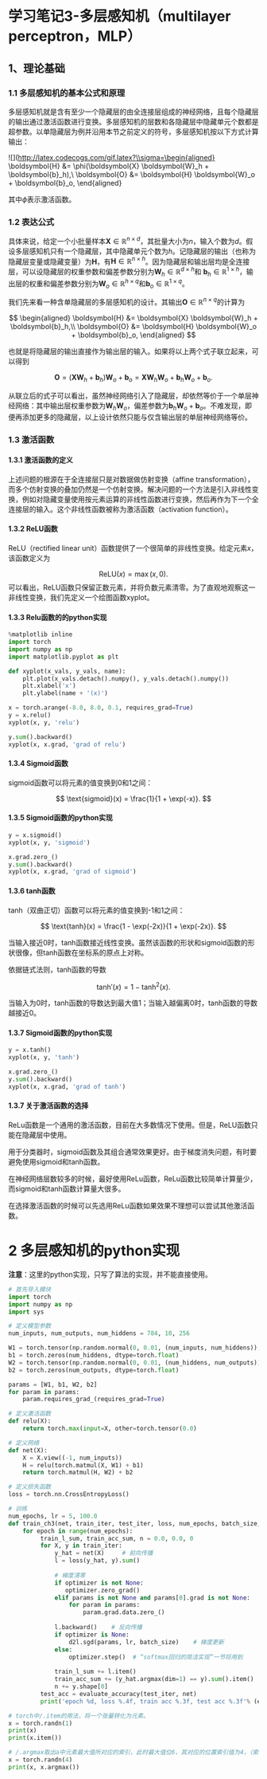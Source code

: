 # 学习笔记3-多层感知机（multilayer perceptron，MLP）
## 1、理论基础
### 1.1 多层感知机的基本公式和原理
多层感知机就是含有至少一个隐藏层的由全连接层组成的神经网络，且每个隐藏层的输出通过激活函数进行变换。多层感知机的层数和各隐藏层中隐藏单元个数都是超参数。以单隐藏层为例并沿用本节之前定义的符号，多层感知机按以下方式计算输出：

![](http://latex.codecogs.com/gif.latex?\\sigma=\begin{aligned} \boldsymbol{H} &= \phi(\boldsymbol{X} \boldsymbol{W}_h + \boldsymbol{b}_h),\\ \boldsymbol{O} &= \boldsymbol{H} \boldsymbol{W}_o + \boldsymbol{b}_o, \end{aligned} 

其中$\phi$表示激活函数。

### 1.2 表达公式
具体来说，给定一个小批量样本$\boldsymbol{X} \in \mathbb{R}^{n \times d}$，其批量大小为$n$，输入个数为$d$。假设多层感知机只有一个隐藏层，其中隐藏单元个数为$h$。记隐藏层的输出（也称为隐藏层变量或隐藏变量）为$\boldsymbol{H}$，有$\boldsymbol{H} \in \mathbb{R}^{n \times h}$。因为隐藏层和输出层均是全连接层，可以设隐藏层的权重参数和偏差参数分别为$\boldsymbol{W}_h \in \mathbb{R}^{d \times h}$和 $\boldsymbol{b}_h \in \mathbb{R}^{1 \times h}$，输出层的权重和偏差参数分别为$\boldsymbol{W}_o \in \mathbb{R}^{h \times q}$和$\boldsymbol{b}_o \in \mathbb{R}^{1 \times q}$。

我们先来看一种含单隐藏层的多层感知机的设计。其输出$\boldsymbol{O} \in \mathbb{R}^{n \times q}$的计算为


$$
 \begin{aligned} \boldsymbol{H} &= \boldsymbol{X} \boldsymbol{W}_h + \boldsymbol{b}_h,\\ \boldsymbol{O} &= \boldsymbol{H} \boldsymbol{W}_o + \boldsymbol{b}_o, \end{aligned}
$$


也就是将隐藏层的输出直接作为输出层的输入。如果将以上两个式子联立起来，可以得到


$$
 \boldsymbol{O} = (\boldsymbol{X} \boldsymbol{W}_h + \boldsymbol{b}_h)\boldsymbol{W}_o + \boldsymbol{b}_o = \boldsymbol{X} \boldsymbol{W}_h\boldsymbol{W}_o + \boldsymbol{b}_h \boldsymbol{W}_o + \boldsymbol{b}_o. 
$$


从联立后的式子可以看出，虽然神经网络引入了隐藏层，却依然等价于一个单层神经网络：其中输出层权重参数为$\boldsymbol{W}_h\boldsymbol{W}_o$，偏差参数为$\boldsymbol{b}_h \boldsymbol{W}_o + \boldsymbol{b}_o$。不难发现，即便再添加更多的隐藏层，以上设计依然只能与仅含输出层的单层神经网络等价。

### 1.3 激活函数
#### 1.3.1 激活函数的定义
上述问题的根源在于全连接层只是对数据做仿射变换（affine transformation），而多个仿射变换的叠加仍然是一个仿射变换。解决问题的一个方法是引入非线性变换，例如对隐藏变量使用按元素运算的非线性函数进行变换，然后再作为下一个全连接层的输入。这个非线性函数被称为激活函数（activation function）。

#### 1.3.2 ReLU函数
ReLU（rectified linear unit）函数提供了一个很简单的非线性变换。给定元素$x$，该函数定义为


$$
\text{ReLU}(x) = \max(x, 0).
$$
可以看出，ReLU函数只保留正数元素，并将负数元素清零。为了直观地观察这一非线性变换，我们先定义一个绘图函数xyplot。

#### 1.3.3 Relu函数的的python实现
```python
%matplotlib inline
import torch
import numpy as np
import matplotlib.pyplot as plt

def xyplot(x_vals, y_vals, name):
    plt.plot(x_vals.detach().numpy(), y_vals.detach().numpy())
    plt.xlabel('x')
    plt.ylabel(name + '(x)')

x = torch.arange(-8.0, 8.0, 0.1, requires_grad=True)
y = x.relu()
xyplot(x, y, 'relu')

y.sum().backward()
xyplot(x, x.grad, 'grad of relu')
```

#### 1.3.4 Sigmoid函数
sigmoid函数可以将元素的值变换到0和1之间：

$$
\text{sigmoid}(x) = \frac{1}{1 + \exp(-x)}.
$$

#### 1.3.5 Sigmoid函数的python实现
```python
y = x.sigmoid()
xyplot(x, y, 'sigmoid')

x.grad.zero_()
y.sum().backward()
xyplot(x, x.grad, 'grad of sigmoid')
```

#### 1.3.6 tanh函数
tanh（双曲正切）函数可以将元素的值变换到-1和1之间：

$$
\text{tanh}(x) = \frac{1 - \exp(-2x)}{1 + \exp(-2x)}.
$$

当输入接近0时，tanh函数接近线性变换。虽然该函数的形状和sigmoid函数的形状很像，但tanh函数在坐标系的原点上对称。

依据链式法则，tanh函数的导数

$$
\text{tanh}'(x) = 1 - \text{tanh}^2(x).
$$

当输入为0时，tanh函数的导数达到最大值1；当输入越偏离0时，tanh函数的导数越接近0。

#### 1.3.7 Sigmoid函数的python实现
```python
y = x.tanh()
xyplot(x, y, 'tanh')

x.grad.zero_()
y.sum().backward()
xyplot(x, x.grad, 'grad of tanh')
```

#### 1.3.7 关于激活函数的选择

ReLu函数是一个通用的激活函数，目前在大多数情况下使用。但是，ReLU函数只能在隐藏层中使用。

用于分类器时，sigmoid函数及其组合通常效果更好。由于梯度消失问题，有时要避免使用sigmoid和tanh函数。  

在神经网络层数较多的时候，最好使用ReLu函数，ReLu函数比较简单计算量少，而sigmoid和tanh函数计算量大很多。

在选择激活函数的时候可以先选用ReLu函数如果效果不理想可以尝试其他激活函数。

# 2 多层感知机的python实现
**注意**：这里的python实现，只写了算法的实现，并不能直接使用。
```python
# 首先导入模块
import torch
import numpy as np
import sys

# 定义模型参数
num_inputs, num_outputs, num_hiddens = 784, 10, 256

W1 = torch.tensor(np.random.normal(0, 0.01, (num_inputs, num_hiddens)), dtype=torch.float)
b1 = torch.zeros(num_hiddens, dtype=torch.float)
W2 = torch.tensor(np.random.normal(0, 0.01, (num_hiddens, num_outputs)), dtype=torch.float)
b2 = torch.zeros(num_outputs, dtype=torch.float)

params = [W1, b1, W2, b2]
for param in params:
    param.requires_grad_(requires_grad=True)

# 定义激活函数
def relu(X):
    return torch.max(input=X, other=torch.tensor(0.0)

# 定义网络
def net(X):
    X = X.view((-1, num_inputs))
    H = relu(torch.matmul(X, W1) + b1)
    return torch.matmul(H, W2) + b2

# 定义损失函数
loss = torch.nn.CrossEntropyLoss()

# 训练
num_epochs, lr = 5, 100.0
def train_ch3(net, train_iter, test_iter, loss, num_epochs, batch_size, params=None, lr=None, optimizer=None):
	for epoch in range(num_epochs):
         train_l_sum, train_acc_sum, n = 0.0, 0.0, 0
         for X, y in train_iter:
             y_hat = net(X)  	# 前向传播
             l = loss(y_hat, y).sum()  	
           
             # 梯度清零
             if optimizer is not None:
                optimizer.zero_grad()
             elif params is not None and params[0].grad is not None:
                 for param in params:
                     param.grad.data.zero_()
           
             l.backward()	 # 反向传播
             if optimizer is None:
                 d2l.sgd(params, lr, batch_size)	# 梯度更新
             else:
                 optimizer.step()  # “softmax回归的简洁实现”一节将用到
                        
             train_l_sum += l.item()
             train_acc_sum += (y_hat.argmax(dim=1) == y).sum().item()
             n += y.shape[0]
         test_acc = evaluate_accuracy(test_iter, net)
         print('epoch %d, loss %.4f, train acc %.3f, test acc %.3f'% (epoch + 1, train_l_sum / n, train_acc_sum / n, test_acc))

# torch中/.item的用法，将一个张量转化为元素。
x = torch.randn(1)
print(x)
print(x.item())

# /.argmax取出a中元素最大值所对应的索引，此时最大值位6，其对应的位置索引值为4，（索引值默认从0开始）
x = torch.randn(4)
print(x, x.argmax())
              
```
